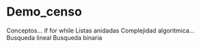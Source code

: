 # Demo_censo

Conceptos...
      if
      for
      while
      Listas anidadas
      Complejidad algoritmica...
            Busqueda lineal
            Busqueda binaria
  
